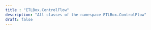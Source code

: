 ```yaml
---
title : "ETLBox.ControlFlow"
description: "All classes of the namespace ETLBox.ControlFlow"
draft: false
---
```

